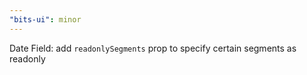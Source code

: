```yaml
---
"bits-ui": minor
---
```


Date Field: add `readonlySegments` prop to specify certain segments as readonly
